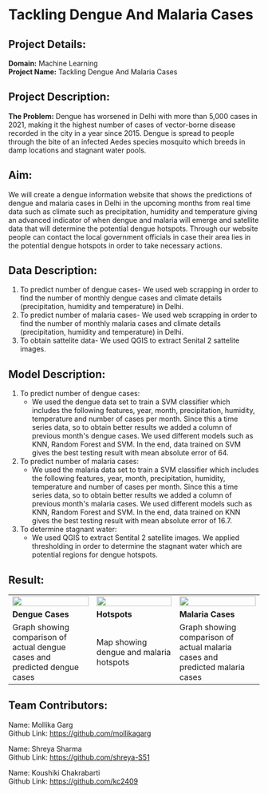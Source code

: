 # Tackling Dengue And Malaria Cases
## Project Details:
**Domain:** Machine Learning           
**Project Name:** Tackling Dengue And Malaria Cases

## Project Description:
**The Problem:** 
Dengue has worsened in Delhi with more than 5,000 cases in 2021, making it the highest number of cases of vector-borne disease recorded in the city in a year since 2015. Dengue is spread to people through the bite of an infected Aedes species mosquito which breeds in damp locations and stagnant water pools.

## Aim:
We will create a dengue information website that shows the predictions of dengue and malaria cases in Delhi in the upcoming months from real time data such as climate such as precipitation, humidity and temperature giving an advanced indicator of when dengue and malaria will emerge and satellite data that will determine the potential dengue hotspots. Through our website people can contact the local government officials in case their area lies in the potential dengue hotspots in order to take necessary actions.


## Data Description:
1. To predict number of dengue cases- We used web scrapping in order to find the number of monthly dengue cases and climate details (precipitation, humidity and  temperature) in Delhi. 
2. To predict number of malaria cases- We used web scrapping in order to find the number of monthly malaria cases and climate details (precipitation, humidity and  temperature) in Delhi. 
3. To obtain sattelite data- We used QGIS to extract Senital 2 sattelite images.


## Model Description:
1. To predict number of dengue cases:
      * We used the dengue data set to train a SVM classifier which includes the following features, year, month, precipitation, humidity, temperature and number of cases per         month. Since this a time series data, so to obtain better results we added a column of previous month's dengue cases. We used different models such as KNN, Random             Forest and SVM. In the end, data trained on SVM gives the best testing result with mean absolute error of 64.
2. To predict number of malaria cases:
      * We used the malaria data set to train a SVM classifier which includes the following features, year, month, precipitation, humidity, temperature and number of cases           per month. Since this a time series data, so to obtain better results we added a column of previous month's malaria cases. We used different models such as KNN,               Random Forest and SVM. In the end, data trained on KNN gives the best testing result with mean absolute error of 16.7.
3. To determine stagnant water:
      * We used QGIS to extract Sentital 2 satellite images. We applied thresholding in order to determine the stagnant water which are potential regions for dengue hotspots. 
 

## Result:
<table width="100%">
<tr>
<td width="33.5%"><img src="https://user-images.githubusercontent.com/91798475/148248362-fe39e07c-54b1-4ade-a064-2adad609a34f.jpg" width="100%"/></td>
<td width="33%"><img src="https://user-images.githubusercontent.com/91798475/148247684-3d10f868-871a-49f5-8831-0b954db552a2.JPG" width="100%"/></td>
<td width="33.5%"><img src="https://user-images.githubusercontent.com/91798475/148248904-673e4264-e4a6-47b5-b1b6-cbb78b6065e7.jpg" width="100%"/></td>
</tr>
<tr>
     <td > <b>Dengue Cases</b></td>
     <td> <b>Hotspots</b></td>
     <td> <b>Malaria Cases</b></td>
</tr>
<tr>
     <td> Graph showing comparison of actual dengue cases and predicted dengue cases</td>
     <td> Map showing dengue and malaria hotspots</td>
     <td> Graph showing comparison of actual malaria cases and predicted malaria cases</td>
</tr>
</table>

## Team Contributors:
Name: Mollika Garg                                                      
Github Link: https://github.com/mollikagarg

Name: Shreya Sharma                 
Github Link: https://github.com/shreya-S51

Name: Koushiki Chakrabarti                     
Github Link: https://github.com/kc2409
